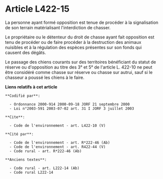 # Article L422-15

La personne ayant formé opposition est tenue de procéder à la signalisation de son terrain matérialisant l'interdiction de
chasser. 

Le propriétaire ou le détenteur du droit de chasse ayant fait opposition est tenu de procéder ou de faire procéder à la
destruction des animaux nuisibles et à la régulation des espèces présentes sur son fonds qui causent des dégâts. 

Le passage des chiens courants sur des territoires bénéficiant du statut de réserve ou d'opposition au titre des 3° et 5° de
l'article L. 422-10 ne peut être considéré comme chasse sur réserve ou chasse sur autrui, sauf si le chasseur a poussé les
chiens à le faire.

**Liens relatifs à cet article**

	**Codifié par**:

	  - Ordonnance 2000-914 2000-09-18 JORF 21 septembre 2000
	  - Loi n°2003-591 2003-07-02 art. 31 I JORF 3 juillet 2003

	**Cite**:

	  - Code de l'environnement - art. L422-10 (V)

	**Cité par**:

	  - Code de l'environnement - art. R*222-46 (Ab)
	  - Code de l'environnement - art. R422-44 (V)
	  - Code rural - art. R*222-46 (Ab)

	**Anciens textes**:

	  - Code rural - art. L222-14 (Ab)
	  - Code rural L222-14
